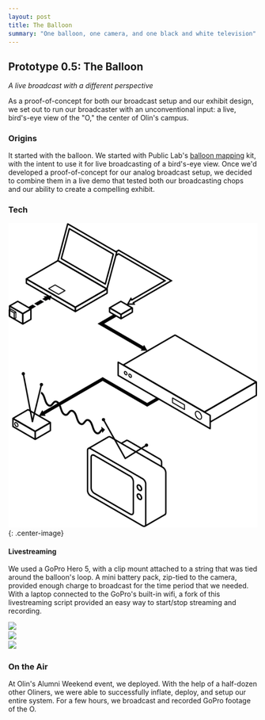 ```yaml
---
layout: post
title: The Balloon
summary: "One balloon, one camera, and one black and white television"
---
```


## Prototype 0.5: The Balloon

*A live broadcast with a different perspective*

As a proof-of-concept for both our broadcast setup and our exhibit design, we set out to run our broadcaster with an unconventional input: a live, bird's-eye view of the "O," the center of Olin's campus.

### Origins

It started with the balloon. We started with Public Lab's [balloon mapping](https://store.publiclab.org/collections/mapping-kits/products/balloon-mapping-kit?variant=7028822724) kit, with the intent to use it for live broadcasting of a bird's-eye view. Once we'd developed a proof-of-concept for our analog broadcast setup, we decided to combine them in a live demo that tested both our broadcasting chops and our ability to create a compelling exhibit.

### Tech

![Our tech.](/assets/diagram.png){: .center-image}

#### Livestreaming

We used a GoPro Hero 5, with a clip mount attached to a string that was tied around the balloon's loop. A mini battery pack, zip-tied to the camera, provided enough charge to broadcast for the time period that we needed. With a laptop connected to the GoPro's built-in wifi, a fork of this livestreaming script provided an easy way to start/stop streaming and recording.

<div class="container">
    <div class="stack-image2">
        <img src="/assets/camera.png" class="center-image move-down">
    </div>
    <div class="stack-image3">
        <img src="/assets/tether.png" class="center-image move-down-far">
    </div>
    <div class="stack-image1">
        <img src="/assets/balloon.png" class="center-image">
    </div>
</div>

### On the Air

At Olin's Alumni Weekend event, we deployed. With the help of a half-dozen other Oliners, we were able to successfully inflate, deploy, and setup our entire system. For a few hours, we broadcast and recorded GoPro footage of the O.
